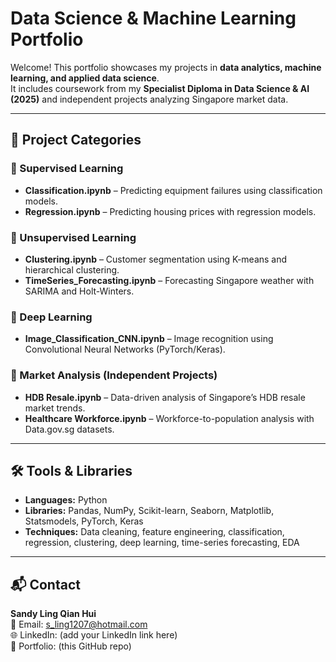 # Data Science & Machine Learning Portfolio

Welcome! This portfolio showcases my projects in **data analytics, machine learning, and applied data science**.  
It includes coursework from my **Specialist Diploma in Data Science & AI (2025)** and independent projects analyzing Singapore market data.

---

## 📂 Project Categories

### 🔹 Supervised Learning
- **Classification.ipynb** – Predicting equipment failures using classification models.  
- **Regression.ipynb** – Predicting housing prices with regression models.  

### 🔹 Unsupervised Learning
- **Clustering.ipynb** – Customer segmentation using K-means and hierarchical clustering.  
- **TimeSeries_Forecasting.ipynb** – Forecasting Singapore weather with SARIMA and Holt-Winters.  

### 🔹 Deep Learning
- **Image_Classification_CNN.ipynb** – Image recognition using Convolutional Neural Networks (PyTorch/Keras).  

### 🔹 Market Analysis (Independent Projects)
- **HDB Resale.ipynb** – Data-driven analysis of Singapore’s HDB resale market trends.  
- **Healthcare Workforce.ipynb** – Workforce-to-population analysis with Data.gov.sg datasets.  

---

## 🛠 Tools & Libraries
- **Languages:** Python  
- **Libraries:** Pandas, NumPy, Scikit-learn, Seaborn, Matplotlib, Statsmodels, PyTorch, Keras  
- **Techniques:** Data cleaning, feature engineering, classification, regression, clustering, deep learning, time-series forecasting, EDA  

---

## 📬 Contact
**Sandy Ling Qian Hui**  
📧 Email: s_ling1207@hotmail.com  
🌐 LinkedIn: (add your LinkedIn link here)  
📂 Portfolio: (this GitHub repo)
